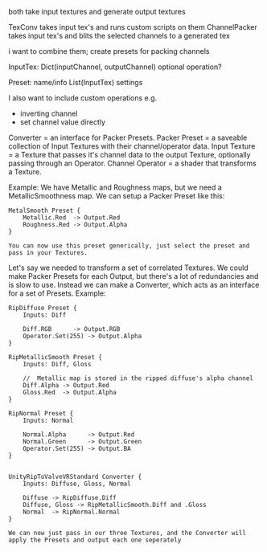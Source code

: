 
both take input textures and generate output textures


TexConv takes input tex's and runs custom scripts on them
ChannelPacker takes input tex's and blits the selected channels to a generated tex

i want to combine them; create presets for packing channels

InputTex:
   Dict(inputChannel, outputChannel)
   optional operation?

Preset:
   name/info
   List(InputTex)
   settings


I also want to include custom operations
e.g. 
 - inverting channel
 - set channel value directly




Converter	 = an interface for Packer Presets.
Packer Preset	 = a saveable collection of Input Textures with their channel/operator data.
Input Texture	 = a Texture that passes it's channel data to the output Texture, optionally passing through an Operator.
Channel Operator = a shader that transforms a Texture.

Example:
	We have Metallic and Roughness maps, but we need a MetallicSmoothness map.
	We can setup a Packer Preset like this:
	
	MetalSmooth Preset {
		Metallic.Red  -> Output.Red
		Roughness.Red -> Output.Alpha
	}

	You can now use this preset generically, just select the preset and pass in your Textures.


Let's say we needed to transform a set of correlated Textures. We could make Packer Presets for each Output, but there's a lot of redundancies and is slow to use.
Instead we can make a Converter, which acts as an interface for a set of Presets.
Example:

	RipDiffuse Preset {
		Inputs: Diff
		
		Diff.RGB	  -> Output.RGB
		Operator.Set(255) -> Output.Alpha
	}
	
	RipMetallicSmooth Preset {
		Inputs: Diff, Gloss

		//	Metallic map is stored in the ripped diffuse's alpha channel
		Diff.Alpha -> Output.Red
		Gloss.Red  -> Output.Alpha
	}

	RipNormal Preset {
		Inputs: Normal

		Normal.Alpha	  -> Output.Red
		Normal.Green	  -> Output.Green
		Operator.Set(255) -> Output.BA
	}


	UnityRipToValveVRStandard Converter {
		Inputs: Diffuse, Gloss, Normal

		Diffuse -> RipDiffuse.Diff
		Diffuse, Gloss -> RipMetallicSmooth.Diff and .Gloss
		Normal  -> RipNormal.Normal
	}

	We can now just pass in our three Textures, and the Converter will apply the Presets and output each one seperately
